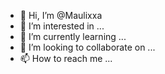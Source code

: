 - 👋 Hi, I’m @Maulixxa
- 👀 I’m interested in ...
- 🌱 I’m currently learning ...
- 💞️ I’m looking to collaborate on ...
- 📫 How to reach me ...

<!---
Maulixxa/Maulixxa is a ✨ special ✨ repository because its `README.md` (this file) appears on your GitHub profile.
You can click the Preview link to take a look at your changes.
--->

